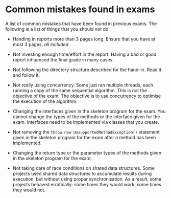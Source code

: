 # Common mistakes found in exams

A list of common mistakes that have been found in previous exams. The following
is a list of things that you should *not* do.

- Handing in reports more than 3 pages long. Ensure that you have at most 3
pages, *all included*.

- Not investing enough time/effort in the report. Having a bad or good report
influenced the final grade in many cases.﻿﻿﻿﻿﻿﻿﻿﻿﻿﻿﻿﻿﻿﻿﻿﻿

- Not following the directory structure described for the hand-in. Read it and follow it.

- ﻿Not really using concurrency. Some just ran multiple threads, each running a copy
of the same sequential algorithm. This is not the objective of the exam. The objective is to
use concurrency to optimise the execution of the algorithm.

- Changing the interfaces given in the skeleton program for the exam. You cannot
change the types of the methods or the interface given for the exam. Interfaces need
to be implemented via classes that you create.

- Not removing the `throw new UnsupportedMethodException()` statement given in the skeleton
program for the exam after a method has been implemented.

- Changing the return type or the parameter types of the methods given in the skeleton
program for the exam.

- Not taking care of race conditions on shared data structures. Some projects
used shared data structures to accumulate results during execution, but without
using proper synchronisation. As a result, some projects behaved erratically: some times
they would work, some times they would not.

